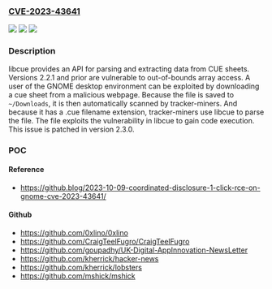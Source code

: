 ### [CVE-2023-43641](https://cve.mitre.org/cgi-bin/cvename.cgi?name=CVE-2023-43641)
![](https://img.shields.io/static/v1?label=Product&message=libcue&color=blue)
![](https://img.shields.io/static/v1?label=Version&message=%3D%20%3C%3D%202.2.1%20&color=brighgreen)
![](https://img.shields.io/static/v1?label=Vulnerability&message=CWE-787%3A%20Out-of-bounds%20Write&color=brighgreen)

### Description

libcue provides an API for parsing and extracting data from CUE sheets. Versions 2.2.1 and prior are vulnerable to out-of-bounds array access. A user of the GNOME desktop environment can be exploited by downloading a cue sheet from a malicious webpage. Because the file is saved to `~/Downloads`, it is then automatically scanned by tracker-miners. And because it has a .cue filename extension, tracker-miners use libcue to parse the file. The file exploits the vulnerability in libcue to gain code execution. This issue is patched in version 2.3.0.

### POC

#### Reference
- https://github.blog/2023-10-09-coordinated-disclosure-1-click-rce-on-gnome-cve-2023-43641/

#### Github
- https://github.com/0xlino/0xlino
- https://github.com/CraigTeelFugro/CraigTeelFugro
- https://github.com/goupadhy/UK-Digital-AppInnovation-NewsLetter
- https://github.com/kherrick/hacker-news
- https://github.com/kherrick/lobsters
- https://github.com/mshick/mshick


